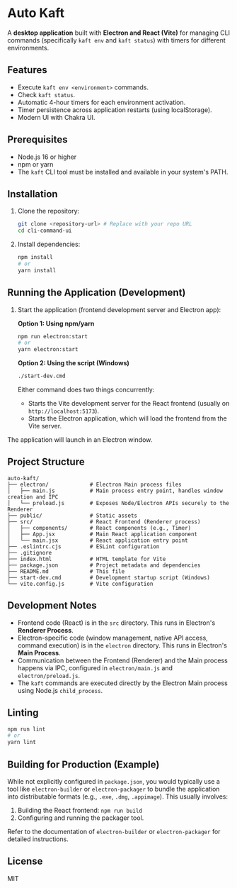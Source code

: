 # Auto Kaft

A **desktop application** built with **Electron and React (Vite)** for managing CLI commands (specifically `kaft env` and `kaft status`) with timers for different environments.

## Features

- Execute `kaft env <environment>` commands.
- Check `kaft status`.
- Automatic 4-hour timers for each environment activation.
- Timer persistence across application restarts (using localStorage).
- Modern UI with Chakra UI.

## Prerequisites

- Node.js 16 or higher
- npm or yarn
- The `kaft` CLI tool must be installed and available in your system's PATH.

## Installation

1.  Clone the repository:

    ```bash
    git clone <repository-url> # Replace with your repo URL
    cd cli-command-ui
    ```

2.  Install dependencies:

    ```bash
    npm install
    # or
    yarn install
    ```

## Running the Application (Development)

1.  Start the application (frontend development server and Electron app):

    **Option 1: Using npm/yarn**

    ```bash
    npm run electron:start
    # or
    yarn electron:start
    ```

    **Option 2: Using the script (Windows)**

    ```bash
    ./start-dev.cmd
    ```

    Either command does two things concurrently:

    - Starts the Vite development server for the React frontend (usually on `http://localhost:5173`).
    - Starts the Electron application, which will load the frontend from the Vite server.

The application will launch in an Electron window.

## Project Structure

```
auto-kaft/
├── electron/             # Electron Main process files
│   ├── main.js           # Main process entry point, handles window creation and IPC
│   └── preload.js        # Exposes Node/Electron APIs securely to the Renderer
├── public/               # Static assets
├── src/                  # React Frontend (Renderer process)
│   ├── components/       # React components (e.g., Timer)
│   ├── App.jsx           # Main React application component
│   └── main.jsx          # React application entry point
├── .eslintrc.cjs         # ESLint configuration
├── .gitignore
├── index.html            # HTML template for Vite
├── package.json          # Project metadata and dependencies
├── README.md             # This file
├── start-dev.cmd         # Development startup script (Windows)
└── vite.config.js        # Vite configuration
```

## Development Notes

- Frontend code (React) is in the `src` directory. This runs in Electron's **Renderer Process**.
- Electron-specific code (window management, native API access, command execution) is in the `electron` directory. This runs in Electron's **Main Process**.
- Communication between the Frontend (Renderer) and the Main process happens via IPC, configured in `electron/main.js` and `electron/preload.js`.
- The `kaft` commands are executed directly by the Electron Main process using Node.js `child_process`.

## Linting

```bash
npm run lint
# or
yarn lint
```

## Building for Production (Example)

While not explicitly configured in `package.json`, you would typically use a tool like `electron-builder` or `electron-packager` to bundle the application into distributable formats (e.g., `.exe`, `.dmg`, `.appimage`). This usually involves:

1.  Building the React frontend: `npm run build`
2.  Configuring and running the packager tool.

Refer to the documentation of `electron-builder` or `electron-packager` for detailed instructions.

## License

MIT
